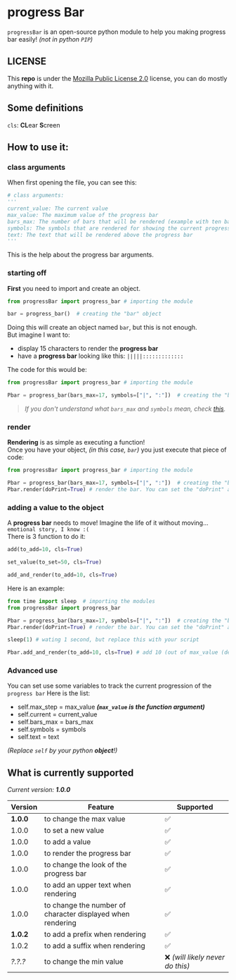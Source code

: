 # progress Bar
`progressBar` is an open-source python module to help you making progress bar easily! *(not in python `PIP`)*

## **LICENSE**
This **repo** is under the [Mozilla Public License 2.0](https://choosealicense.com/licenses/mpl-2.0/#) license, you can do mostly anything with it.

## Some definitions
`cls`: **CL**ear **S**creen

## How to use it:
### class arguments
When first opening the file, you can see this:
```py
# class arguments:
'''
current_value: The current value
max_value: The maximum value of the progress bar
bars_max: The number of bars that will be rendered (example with ten bars: ----------)
symbols: The symbols that are rendered for showing the current progress bar state (the first index is the full bar and the second is the empty bar)
text: The text that will be rendered above the progress bar
'''
```
This is the help about the progress bar arguments.

### starting off
**First** you need to import and create an object.
```py
from progressBar import progress_bar # importing the module

bar = progress_bar()  # creating the "bar" object
```
Doing this will create an object named `bar`, but this is not enough.\
But imagine I want to:
- display 15 characters to render the **progress bar**
- have a **progress bar** looking like this: `|||||:::::::::::::`

The code for this would be:
```py
from progressBar import progress_bar # importing the module

Pbar = progress_bar(bars_max=17, symbols=["|", ":"])  # creating the "bar" object
```
> *If you don't understand what `bars_max` and `symbols` mean, check [this](https://github.com/Geming400/progressBar/blob/main/README.md#how-to-use-it).*

### render
**Rendering** is as simple as executing a function!\
Once you have your object, *(in this case, `bar`)* you just execute that piece of code:
```py
from progressBar import progress_bar # importing the module

Pbar = progress_bar(bars_max=17, symbols=["|", ":"])  # creating the "bar" object
Pbar.render(doPrint=True) # render the bar. You can set the "doPrint" argument to False to prevent the printing. (by default True)
```

### adding a value to the object
A **progress bar** needs to move! Imagine the life of it without moving... `emotional story, I know :(`\
There is 3 function to do it:
```py
add(to_add=10, cls=True)
```

```py
set_value(to_set=50, cls=True)
```

```py
add_and_render(to_add=10, cls=True)
```

Here is an example:
```py
from time import sleep  # importing the modules
from progressBar import progress_bar

Pbar = progress_bar(bars_max=17, symbols=["|", ":"])  # creating the "bar" object
Pbar.render(doPrint=True) # render the bar. You can set the "doPrint" argument to False to prevent the printing. (by default True)

sleep(1) # wating 1 second, but replace this with your script

Pbar.add_and_render(to_add=10, cls=True) # add 10 (out of max_value (default: 100)) the the progress bar and then render it
```

### Advanced use
You can set use some variables to track the current progression of the `progress bar`
Here is the list:
- self.max_step = max_value ***(`max_value` is the function argument)***
- self.current = current_value
- self.bars_max = bars_max
- self.symbols = symbols
- self.text = text
  
*(Replace `self` by your python **object**!)*

## What is currently supported
*Current version: **1.0.0***

| Version   | Feature                                                    | Supported                         |
| --------- | ---------------------------------------------------------- |---------------------------------- |
| **1.0.0** | to change the max value                                    | :white_check_mark:                |
| 1.0.0     | to set a new value                                         | :white_check_mark:                |
| 1.0.0     | to add a value                                             | :white_check_mark:                |
| 1.0.0     | to render the progress bar                                 | :white_check_mark:                |
| 1.0.0     | to change the look of the progress bar                     | :white_check_mark:                |
| 1.0.0     | to add an upper text when rendering                        | :white_check_mark:                |
| 1.0.0     | to change the number of character displayed when rendering | :white_check_mark:                |
| **1.0.2** | to add a prefix when rendering                             | :white_check_mark:                |
| 1.0.2     | to add a suffix when rendering                             | :white_check_mark:                |
| *?.?.?*   | to change the min value                                    | :x: *(will likely never do this)* |
